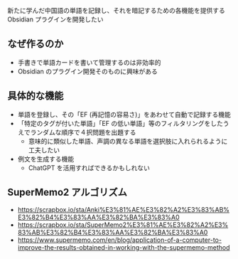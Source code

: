 新たに学んだ中国語の単語を記録し、それを暗記するための各機能を提供する Obsidian プラグインを開発したい
## なぜ作るのか
- 手書きで単語カードを書いて管理するのは非効率的
- Obsidian のプラグイン開発そのものに興味がある
## 具体的な機能
- 単語を登録し、その「EF (再記憶の容易さ)」をあわせて自動で記録する機能
- 「特定のタグが付いた単語」「EF の低い単語」等のフィルタリングをしたうえでランダムな順序で４択問題を出題する
	- 意味的に類似した単語、声調の異なる単語を選択肢に入れられるように工夫したい
- 例文を生成する機能
	- ChatGPT を活用すればできるかもしれない
## SuperMemo2 アルゴリズム
- https://scrapbox.io/sta/Anki%E3%81%AE%E3%82%A2%E3%83%AB%E3%82%B4%E3%83%AA%E3%82%BA%E3%83%A0
- https://scrapbox.io/sta/SuperMemo2%E3%81%AE%E3%82%A2%E3%83%AB%E3%82%B4%E3%83%AA%E3%82%BA%E3%83%A0
- https://www.supermemo.com/en/blog/application-of-a-computer-to-improve-the-results-obtained-in-working-with-the-supermemo-method
